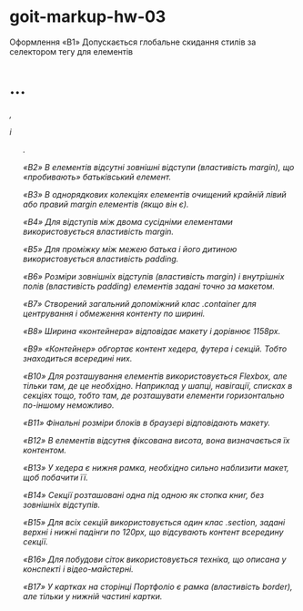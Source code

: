 # goit-markup-hw-03
Оформлення
«B1» Допускається глобальне скидання стилів за селектором тегу для елементів <h1>...<h6>, <p> і <ul>.

«B2» В елементів відсутні зовнішні відступи (властивість margin), що «пробивають» батьківський елемент.

«B3» В однорядкових колекціях елементів очищений крайній лівий або правий margin елементів (якщо він є).

«B4» Для відступів між двома сусідніми елементами використовується властивість margin.

«B5» Для проміжку між межею батька і його дитиною використовується властивість padding.

«B6» Розміри зовнішніх відступів (властивість margin) і внутрішніх полів (властивість padding) елементів задані точно за макетом.

«B7» Створений загальний допоміжний клас .container для центрування і обмеження контенту по ширині.

«B8» Ширина «контейнера» відповідає макету і дорівнює 1158px.

«B9» «Контейнер» обгортає контент хедера, футера і секцій. Тобто знаходиться всередині них.

«B10» Для розташування елементів використовується Flexbox, але тільки там, де це необхідно. Наприклад у шапці, навігації, списках в секціях тощо, тобто там, де розташувати елементи горизонтально по-іншому неможливо.

«B11» Фінальні розміри блоків в браузері відповідають макету.

«B12» В елементів відсутня фіксована висота, вона визначається їх контентом.

«B13» У хедера є нижня рамка, необхідно сильно наблизити макет, щоб побачити її.

«B14» Секції розташовані одна під одною як стопка книг, без зовнішніх відступів.

«B15» Для всіх секцій використовується один клас .section, задані верхні і нижні падінги по 120px, що відсувають контент всередину секції.

«B16» Для побудови сіток використовується техніка, що описана у конспекті і відео-майстерні.

«B17» У картках на сторінці Портфоліо є рамка (властивість border), але тільки у нижній частині картки.